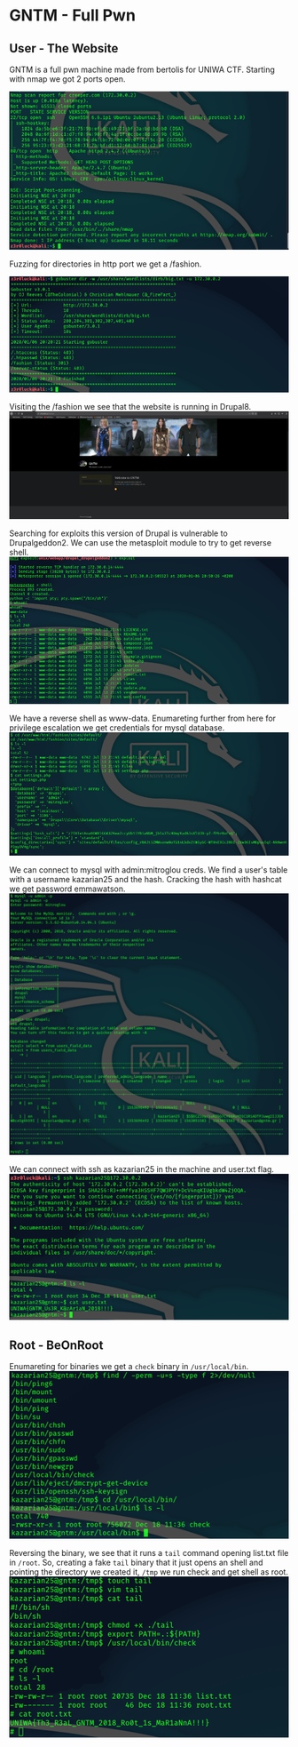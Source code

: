 # GNTM - Full Pwn

## User - The Website

GNTM is a full pwn machine made from bertolis for UNIWA CTF. Starting with nmap we got 2 ports open.

![nmap](1.png)

Fuzzing for directories in http port we get a /fashion.

![fuzz](2.png)

Visiting the /fashion we see that the website is running in Drupal8.
![drupal](3.png)

Searching for exploits this version of Drupal is vulnerable to Drupalgeddon2. We can use the metasploit module to try to get reverse shell.
![rev_shell](4.png)

We have a reverse shell as www-data. Enumareting further from here for privilege escalation we get credentials for mysql database.
![www-data](5.png)

We can connect to mysql with admin:mitroglou creds. We find a user's table with a username kazarian25 and the hash. Cracking the hash with hashcat we get password emmawatson.
![mysql](6.png)

We can connect with ssh as kazarian25 in the machine and user.txt flag.
![ssh_shell](7.png)

## Root - BeOnRoot

Enumareting for binaries we get a `check` binary in `/usr/local/bin`.
![ssh_enum](8.png)

Reversing the binary, we see that it runs a `tail` command opening list.txt file in `/root`. So, creating a fake `tail` binary that it just opens an shell and pointing the directory we created it, `/tmp` we run check and get shell as root.
![root](9.png)